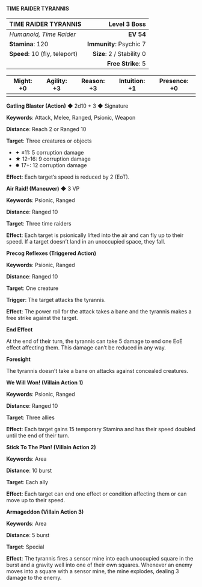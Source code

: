 #### TIME RAIDER TYRANNIS

| TIME RAIDER TYRANNIS | **Level 3 Boss** |
|:-------------------------------------------------- | -------------------------:|
| *Humanoid, Time Raider* | **EV 54** |
| **Stamina**: 120 | **Immunity**: Psychic 7 |
| **Speed**: 10 (fly, teleport) | **Size**: 2 / Stability 0 |
|  | **Free Strike**: 5 |

| **Might**: +0 | **Agility**: +3 | **Reason**: +3 | **Intuition**: +1 | **Presence**: +0 |
| --------- | ----------- | ---------- | ------------- | ------------ |
|  |  |  |  |  |

**Gatling Blaster (Action)** ◆ 2d10 + 3 ◆ Signature

**Keywords**: Attack, Melee, Ranged, Psionic, Weapon

**Distance**: Reach 2 or Ranged 10

**Target**: Three creatures or objects

- ✦ ≤11: 5 corruption damage
- ★ 12–16: 9 corruption damage
- ✸ 17+: 12 corruption damage

**Effect**: Each target’s speed is reduced by 2 (EoT).

**Air Raid! (Maneuver)** ◆ 3 VP

**Keywords**: Psionic, Ranged

**Distance**: Ranged 10

**Target**: Three time raiders

**Effect**: Each target is psionically lifted into the air and can fly up to their speed. If a target doesn’t land in an unoccupied space, they fall.

**Precog Reflexes (Triggered Action)**

**Keywords**: Psionic, Ranged

**Distance**: Ranged 10

**Target**: One creature

**Trigger**: The target attacks the tyrannis.

**Effect**: The power roll for the attack takes a bane and the tyrannis makes a free strike against the target.

**End Effect**

At the end of their turn, the tyrannis can take 5 damage to end one EoE effect affecting them. This damage can’t be reduced in any way.

**Foresight**

The tyrannis doesn’t take a bane on attacks against concealed creatures.

**We Will Won! (Villain Action 1)**

**Keywords**: Psionic, Ranged

**Distance**: Ranged 10

**Target**: Three allies

**Effect**: Each target gains 15 temporary Stamina and has their speed doubled until the end of their turn.

**Stick To The Plan! (Villain Action 2)**

**Keywords**: Area

**Distance**: 10 burst

**Target**: Each ally

**Effect**: Each target can end one effect or condition affecting them or can move up to their speed.

**Armageddon (Villain Action 3)**

**Keywords**: Area

**Distance**: 5 burst

**Target**: Special

**Effect**: The tyrannis fires a sensor mine into each unoccupied square in the burst and a gravity well into one of their own squares. Whenever an enemy moves into a square with a sensor mine, the mine explodes, dealing 3 damage to the enemy.

